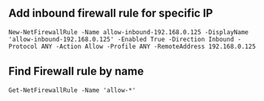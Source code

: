 ## Add inbound firewall rule for specific IP
```New-NetFirewallRule -Name allow-inbound-192.168.0.125 -DisplayName 'allow-inbound-192.168.0.125' -Enabled True -Direction Inbound -Protocol ANY -Action Allow -Profile ANY -RemoteAddress 192.168.0.125```

## Find Firewall rule by name
```Get-NetFirewallRule -Name 'allow-*'```